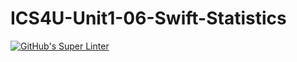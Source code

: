 # ICS4U-Unit1-06-Swift-Statistics
[![GitHub's Super Linter](https://github.com/Jenoe-Balote/ICS4U-Unit1-06-Swift-Statistics/workflows/GitHub's%20Super%20Linter/badge.svg)](https://github.com/Jenoe-Balote/ICS4U-Unit1-06-Swift-Statistics/actions)
